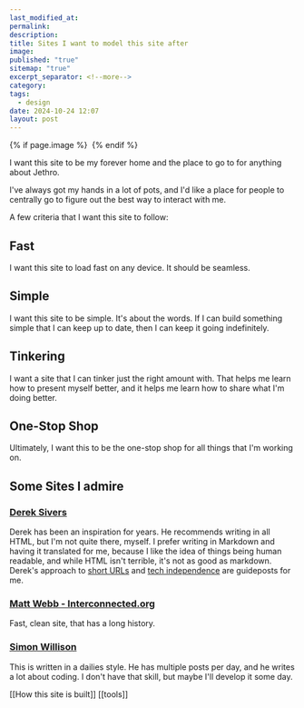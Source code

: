```yaml
---
last_modified_at: 
permalink: 
description: 
title: Sites I want to model this site after
image: 
published: "true"
sitemap: "true"
excerpt_separator: <!--more-->
category: 
tags:
  - design
date: 2024-10-24 12:07
layout: post
---
```



{% if page.image %} <img src="{{ page.image }}" alt=""> {% endif %}

I want this site to be my forever home and the place to go to for anything about Jethro. 

I've always got my hands in a lot of pots, and I'd like a place for people to centrally go to figure out the best way to interact with me. 

A few criteria that I want this site to follow: 

## Fast
I want this site to load fast on any device. It should be seamless. 

## Simple
I want this site to be simple. It's about the words. If I can build something simple that I can keep up to date, then I can keep it going indefinitely. 

## Tinkering
I want a site that I can tinker just the right amount with. That helps me learn how to present myself better, and it helps me learn how to share what I'm doing better. 

## One-Stop Shop
Ultimately, I want this to be the one-stop shop for all things that I'm working on. 


## Some Sites I admire
### [Derek Sivers](Sivers.org)
Derek has been an inspiration for years. He recommends writing in all HTML, but I'm not quite there, myself. I prefer writing in Markdown and having it translated for me, because I like the idea of things being human readable, and while HTML isn't terrible, it's not as good as markdown. 
Derek's approach to [short URLs](https://sive.rs/su) and [tech independence](https://sive.rs/ti) are guideposts for me. 
### [Matt Webb - Interconnected.org](https://interconnected.org)
Fast, clean site, that has a long history. 

### [Simon Willison](https://simonwillison.net)
This is written in a dailies style. He has multiple posts per day, and he writes a lot about coding. I don't have that skill, but maybe I'll develop it some day. 




[[How this site is built]]
[[tools]]
